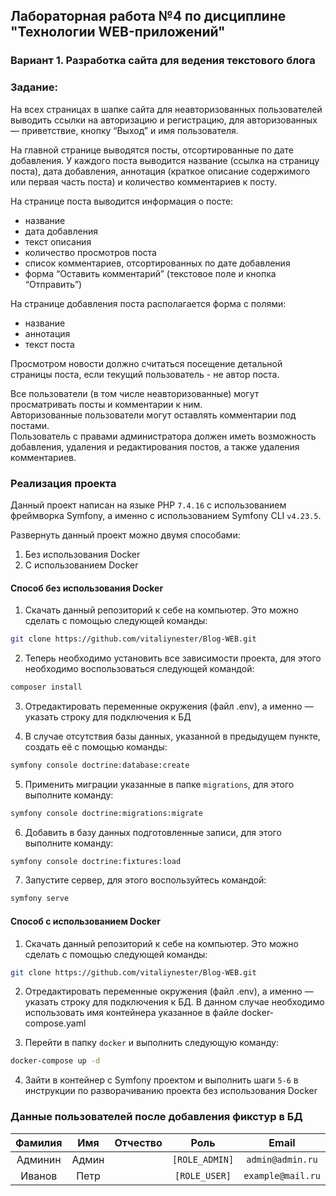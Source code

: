 ## Лабораторная работа №4 по дисциплине "Технологии WEB-приложений"

### Вариант 1. Разработка сайта для ведения текстового блога

### Задание:

На всех страницах в шапке сайта для неавторизованных пользователей выводить ссылки на авторизацию и регистрацию, для
авторизованных — приветствие, кнопку “Выход” и имя пользователя.

На главной странице выводятся посты, отсортированные по дате добавления. У каждого поста выводится название (ссылка на
страницу поста), дата добавления, аннотация (краткое описание содержимого или первая часть поста) и количество
комментариев к посту.

На странице поста выводится информация о посте:

- название
- дата добавления
- текст описания
- количество просмотров поста
- список комментариев, отсортированных по дате добавления
- форма “Оставить комментарий” (текстовое поле и кнопка “Отправить”)

На странице добавления поста располагается форма с полями:

- название
- аннотация
- текст поста

Просмотром новости должно считаться посещение детальной страницы поста, если текущий пользователь - не автор поста.

Все пользователи (в том числе неавторизованные) могут просматривать посты и комментарии к ним.<br>
Авторизованные пользователи могут оставлять комментарии под постами.<br>
Пользователь с правами администратора должен иметь возможность добавления, удаления и редактирования постов, а также
удаления комментариев.

### Реализация проекта

Данный проект написан на языке PHP `7.4.16` с использованием фреймворка Symfony, а именно с использованием Symfony
CLI `v4.23.5`.

Развернуть данный проект можно двумя способами:

1) Без использования Docker
2) С использованием Docker

#### Способ без использования Docker

1) Скачать данный репозиторий к себе на компьютер. Это можно сделать с помощью следующей команды:

```bash
git clone https://github.com/vitaliynester/Blog-WEB.git
```

2) Теперь необходимо установить все зависимости проекта, для этого необходимо воспользоваться следующей командой:

```bash
composer install
```

3) Отредактировать переменные окружения (файл .env), а именно — указать строку для подключения к БД

4) В случае отсутствия базы данных, указанной в предыдущем пункте, создать её с помощью команды:

```bash
symfony console doctrine:database:create
```

5) Применить миграции указанные в папке `migrations`, для этого выполните команду:

```bash
symfony console doctrine:migrations:migrate
```   

6) Добавить в базу данных подготовленные записи, для этого выполните команду:

```bash
symfony console doctrine:fixtures:load
```

7) Запустите сервер, для этого воспользуйтесь командой:

```bash
symfony serve
```

#### Способ с использованием Docker

1) Скачать данный репозиторий к себе на компьютер. Это можно сделать с помощью следующей команды:

```bash
git clone https://github.com/vitaliynester/Blog-WEB.git
```

2) Отредактировать переменные окружения (файл .env), а именно — указать строку для подключения к БД. В данном случае
   необходимо использовать имя контейнера указанное в файле docker-compose.yaml


3) Перейти в папку `docker` и выполнить следующую команду:

```bash
docker-compose up -d
```

4) Зайти в контейнер с Symfony проектом и выполнить шаги `5-6` в инструкции по разворачиванию проекта без использования
   Docker

### Данные пользователей после добавления фикстур в БД

| Фамилия | Имя  | Отчество | Роль           | **Email**        | **Пароль**   |
| :-----: |:----:| :-------:| :------------: |:--------------:  | :----------: |
| Админин | Админ|          | `[ROLE_ADMIN]` |`admin@admin.ru`  | `hard_admin_passw0rd!` |
| Иванов  | Петр |          | `[ROLE_USER]`  |`example@mail.ru` | `Qwerty123!`  |